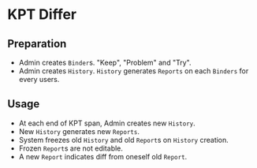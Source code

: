 # KPT Differ

## Preparation

- Admin creates `Binder`s. "Keep", "Problem" and "Try".
- Admin creates `History`. `History` generates `Reports` on each `Binders` for every users.

## Usage

- At each end of KPT span, Admin creates new `History`.
- New `History` generates new `Reports`.
- System freezes old `History` and old `Report`s on `History` creation.
- Frozen `Report`s are not editable.
- A new `Report` indicates diff from oneself old `Report`.
